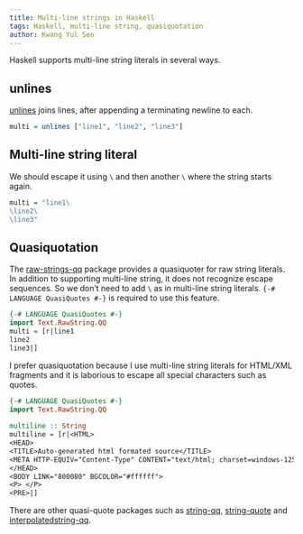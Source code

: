 ```yaml
---
title: Multi-line strings in Haskell
tags: Haskell, multi-line string, quasiquotation
author: Kwang Yul Seo
---
```


Haskell supports multi-line string literals in several ways.

## unlines
[unlines][unlines] joins lines, after appending a terminating newline to each.

```haskell
multi = unlines ["line1", "line2", "line3"]
```

## Multi-line string literal

We should escape it using `\` and then another `\` where the string starts again.

```haskell
multi = "line1\
\line2\
\line3"
```

## Quasiquotation

The [raw-strings-qq][raw-strings-qq] package provides a quasiquoter for raw
string literals. In addition to supporting multi-line string, it does not
recognize escape sequences. So we don’t need to add `\` as in multi-line string
literals. `{-# LANGUAGE QuasiQuotes #-}` is required to use this feature.

```haskell
{-# LANGUAGE QuasiQuotes #-}
import Text.RawString.QQ
multi = [r|line1
line2
line3|]
```

I prefer quasiquotation because I use multi-line string literals for HTML/XML
fragments and it is laborious to escape all special characters such as quotes.

```haskell
{-# LANGUAGE QuasiQuotes #-}
import Text.RawString.QQ
 
multiline :: String
multiline = [r|<HTML>
<HEAD>
<TITLE>Auto-generated html formated source</TITLE>
<META HTTP-EQUIV="Content-Type" CONTENT="text/html; charset=windows-1252">
</HEAD>
<BODY LINK="800080" BGCOLOR="#ffffff">
<P> </P>
<PRE>|]
```

There are other quasi-quote packages such as [string-qq][string-qq],
[string-quote][string-quote] and [interpolatedstring-qq][interpolatedstring-qq].

[unlines]: http://hackage.haskell.org/package/base-4.6.0.1/docs/Prelude.html#v:unlines
[raw-strings-qq]: http://hackage.haskell.org/package/raw-strings-qq
[string-qq]: http://hackage.haskell.org/package/interpolatedstring-qq
[string-quote]: http://hackage.haskell.org/package/string-quote
[interpolatedstring-qq]: http://hackage.haskell.org/package/interpolatedstring-qq
